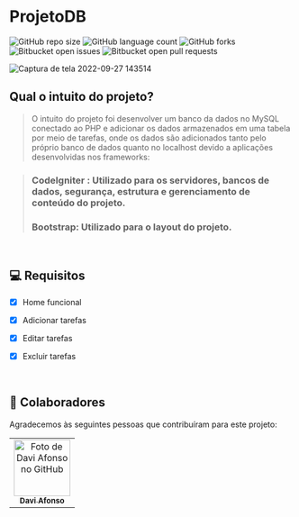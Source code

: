 # ProjetoDB
![GitHub repo size](https://img.shields.io/github/repo-size/Daviafonso88/ProjetoDB)
![GitHub language count](https://img.shields.io/github/languages/count/Daviafonso88/ProjetoDB)
![GitHub forks](https://img.shields.io/github/forks/Daviafonso88/ProjetoDB)
![Bitbucket open issues](https://img.shields.io/bitbucket/issues/Daviafonso88/ProjetoDB)
![Bitbucket open pull requests](https://img.shields.io/bitbucket/pr-raw/Daviafonso88/ProjetoDB)

![Captura de tela 2022-09-27 143514](https://user-images.githubusercontent.com/89953265/192596876-845f5970-1b7c-40a8-bd39-1c35398614db.png)

## Qual o intuito do projeto?

> O intuito do projeto foi desenvolver um banco da dados no MySQL conectado ao PHP e adicionar os dados armazenados em uma tabela por meio de tarefas, onde os dados são adicionados tanto pelo próprio banco de dados quanto no localhost devido a aplicações desenvolvidas nos frameworks:

> ### CodeIgniter : Utilizado para os servidores, bancos de dados, segurança, estrutura e gerenciamento de conteúdo do projeto.
> ### Bootstrap: Utilizado para o layout do projeto.
<br>

## 💻 Requisitos 



- [x] Home funcional
- [x] Adicionar tarefas
- [x] Editar tarefas
- [x] Excluir tarefas


<br>


## 🤝 Colaboradores

Agradecemos às seguintes pessoas que contribuíram para este projeto:

<table>
  <tr>
    <td align="center">
      <a href="#">
         <img src="https://avatars.githubusercontent.com/u/89953265?v=4" width="100px;" alt="Foto de Davi Afonso no GitHub"/><br>
        <sub>
          <b>Davi Afonso</b>
        </sub>
      </a>
    </td>
</table>

